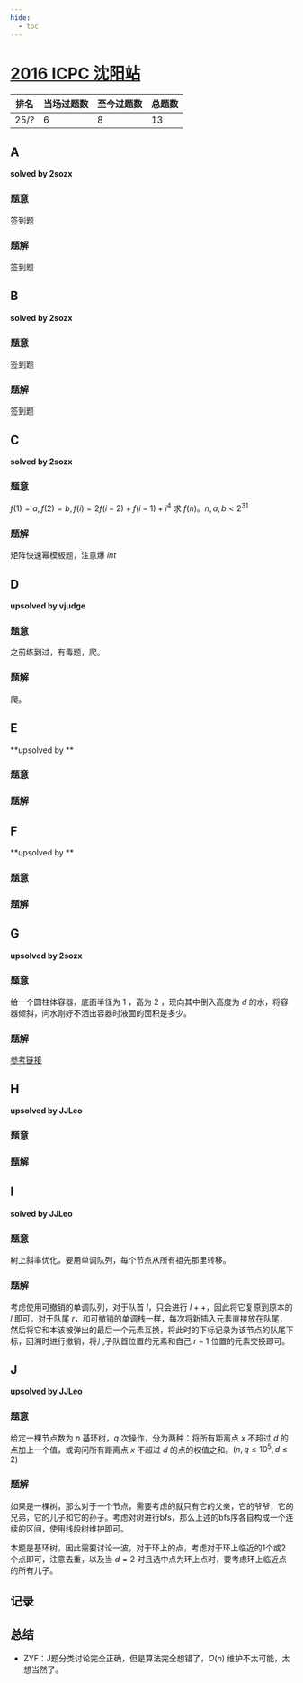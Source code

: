 ```yaml
---
hide:
  - toc
---
```


# [2016 ICPC 沈阳站](https://vjudge.net/contest/400288/)

| 排名 | 当场过题数 | 至今过题数 | 总题数 |
| ---- | ---------- | ---------- | ------ |
| 25/? | 6          | 8          | 13     |

## **A**

**solved by 2sozx**

### 题意

签到题

### 题解

签到题

## **B**

**solved by 2sozx**

### 题意

签到题

### 题解

签到题

## **C**

**solved by 2sozx**

### 题意

$f(1) = a, f(2) = b, f(i) = 2f(i - 2) + f(i - 1) + i^4$ 求 $f(n)$。$n,a,b < 2^{31}$

### 题解

矩阵快速幂模板题，注意爆 $int$

## **D**

**upsolved by vjudge**

### 题意

之前练到过，有毒题，爬。

### 题解

爬。

## **E**

**upsolved by **

### 题意



### 题解



## **F**

**upsolved by **

### 题意



### 题解



## **G**

**upsolved by 2sozx**

### 题意

给一个圆柱体容器，底面半径为 $1$ ，高为 $2$ ，现向其中倒入高度为 $d$ 的水，将容器倾斜，问水刚好不洒出容器时液面的面积是多少。

### 题解

[参考链接](https://www.cnblogs.com/dilthey/p/9973558.html)

## **H**

**upsolved by JJLeo**

### 题意



### 题解



## **I**

**solved by JJLeo**

### 题意

树上斜率优化，要用单调队列，每个节点从所有祖先那里转移。

### 题解

考虑使用可撤销的单调队列，对于队首 $l$，只会进行 $l++$，因此将它复原到原本的 $l$ 即可。对于队尾 $r$，和可撤销的单调栈一样，每次将新插入元素直接放在队尾，然后将它和本该被弹出的最后一个元素互换，将此时的下标记录为该节点的队尾下标，回溯时进行撤销，将儿子队首位置的元素和自己 $r+1$ 位置的元素交换即可。

## **J**

**upsolved by JJLeo**

### 题意

给定一棵节点数为 $n$ 基环树，$q$ 次操作，分为两种：将所有距离点 $x$ 不超过 $d$ 的点加上一个值，或询问所有距离点 $x$ 不超过 $d$ 的点的权值之和。$(n, q \le 10^5, d \le 2)$

### 题解

如果是一棵树，那么对于一个节点，需要考虑的就只有它的父亲，它的爷爷，它的兄弟，它的儿子和它的孙子。考虑对树进行bfs，那么上述的bfs序各自构成一个连续的区间，使用线段树维护即可。

本题是基环树，因此需要讨论一波，对于环上的点，考虑对于环上临近的1个或2个点即可，注意去重，以及当 $d=2$ 时且选中点为环上点时，要考虑环上临近点的所有儿子。

## **记录**



## **总结**

* ZYF：J题分类讨论完全正确，但是算法完全想错了，$O(n)$ 维护不太可能，太想当然了。